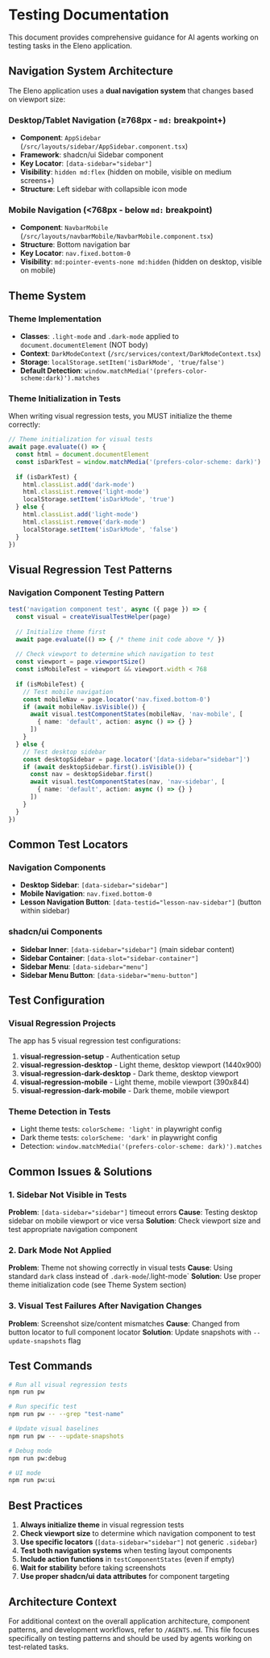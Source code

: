 # Testing Documentation

This document provides comprehensive guidance for AI agents working on testing tasks in the Eleno application.

## Navigation System Architecture

The Eleno application uses a **dual navigation system** that changes based on viewport size:

### Desktop/Tablet Navigation (≥768px - `md:` breakpoint+)
- **Component**: `AppSidebar` (`/src/layouts/sidebar/AppSidebar.component.tsx`)
- **Framework**: shadcn/ui Sidebar component
- **Key Locator**: `[data-sidebar="sidebar"]`
- **Visibility**: `hidden md:flex` (hidden on mobile, visible on medium screens+)
- **Structure**: Left sidebar with collapsible icon mode

### Mobile Navigation (<768px - below `md:` breakpoint)
- **Component**: `NavbarMobile` (`/src/layouts/navbarMobile/NavbarMobile.component.tsx`)
- **Structure**: Bottom navigation bar
- **Key Locator**: `nav.fixed.bottom-0`
- **Visibility**: `md:pointer-events-none md:hidden` (hidden on desktop, visible on mobile)

## Theme System

### Theme Implementation
- **Classes**: `.light-mode` and `.dark-mode` applied to `document.documentElement` (NOT body)
- **Context**: `DarkModeContext` (`/src/services/context/DarkModeContext.tsx`)
- **Storage**: `localStorage.setItem('isDarkMode', 'true/false')`
- **Default Detection**: `window.matchMedia('(prefers-color-scheme:dark)').matches`

### Theme Initialization in Tests
When writing visual regression tests, you MUST initialize the theme correctly:

```typescript
// Theme initialization for visual tests
await page.evaluate(() => {
  const html = document.documentElement
  const isDarkTest = window.matchMedia('(prefers-color-scheme: dark)').matches
  
  if (isDarkTest) {
    html.classList.add('dark-mode')
    html.classList.remove('light-mode')
    localStorage.setItem('isDarkMode', 'true')
  } else {
    html.classList.add('light-mode')
    html.classList.remove('dark-mode')
    localStorage.setItem('isDarkMode', 'false')
  }
})
```

## Visual Regression Test Patterns

### Navigation Component Testing Pattern

```typescript
test('navigation component test', async ({ page }) => {
  const visual = createVisualTestHelper(page)
  
  // Initialize theme first
  await page.evaluate(() => { /* theme init code above */ })
  
  // Check viewport to determine which navigation to test
  const viewport = page.viewportSize()
  const isMobileTest = viewport && viewport.width < 768
  
  if (isMobileTest) {
    // Test mobile navigation
    const mobileNav = page.locator('nav.fixed.bottom-0')
    if (await mobileNav.isVisible()) {
      await visual.testComponentStates(mobileNav, 'nav-mobile', [
        { name: 'default', action: async () => {} }
      ])
    }
  } else {
    // Test desktop sidebar
    const desktopSidebar = page.locator('[data-sidebar="sidebar"]')
    if (await desktopSidebar.first().isVisible()) {
      const nav = desktopSidebar.first()
      await visual.testComponentStates(nav, 'nav-sidebar', [
        { name: 'default', action: async () => {} }
      ])
    }
  }
})
```

## Common Test Locators

### Navigation Components
- **Desktop Sidebar**: `[data-sidebar="sidebar"]`
- **Mobile Navigation**: `nav.fixed.bottom-0`
- **Lesson Navigation Button**: `[data-testid="lesson-nav-sidebar"]` (button within sidebar)

### shadcn/ui Components
- **Sidebar Inner**: `[data-sidebar="sidebar"]` (main sidebar content)
- **Sidebar Container**: `[data-slot="sidebar-container"]`
- **Sidebar Menu**: `[data-sidebar="menu"]`
- **Sidebar Menu Button**: `[data-sidebar="menu-button"]`

## Test Configuration

### Visual Regression Projects
The app has 5 visual regression test configurations:

1. **visual-regression-setup** - Authentication setup
2. **visual-regression-desktop** - Light theme, desktop viewport (1440x900)
3. **visual-regression-dark-desktop** - Dark theme, desktop viewport  
4. **visual-regression-mobile** - Light theme, mobile viewport (390x844)
5. **visual-regression-dark-mobile** - Dark theme, mobile viewport

### Theme Detection in Tests
- Light theme tests: `colorScheme: 'light'` in playwright config
- Dark theme tests: `colorScheme: 'dark'` in playwright config
- Detection: `window.matchMedia('(prefers-color-scheme: dark)').matches`

## Common Issues & Solutions

### 1. Sidebar Not Visible in Tests
**Problem**: `[data-sidebar="sidebar"]` timeout errors
**Cause**: Testing desktop sidebar on mobile viewport or vice versa
**Solution**: Check viewport size and test appropriate navigation component

### 2. Dark Mode Not Applied
**Problem**: Theme not showing correctly in visual tests
**Cause**: Using standard `dark` class instead of `.dark-mode`/.light-mode`
**Solution**: Use proper theme initialization code (see Theme System section)

### 3. Visual Test Failures After Navigation Changes
**Problem**: Screenshot size/content mismatches
**Cause**: Changed from button locator to full component locator
**Solution**: Update snapshots with `--update-snapshots` flag

## Test Commands

```bash
# Run all visual regression tests
npm run pw

# Run specific test
npm run pw -- --grep "test-name"

# Update visual baselines
npm run pw -- --update-snapshots

# Debug mode
npm run pw:debug

# UI mode
npm run pw:ui
```

## Best Practices

1. **Always initialize theme** in visual regression tests
2. **Check viewport size** to determine which navigation component to test
3. **Use specific locators** (`[data-sidebar="sidebar"]` not generic `.sidebar`)
4. **Test both navigation systems** when testing layout components
5. **Include action functions** in `testComponentStates` (even if empty)
6. **Wait for stability** before taking screenshots
7. **Use proper shadcn/ui data attributes** for component targeting

## Architecture Context

For additional context on the overall application architecture, component patterns, and development workflows, refer to `/AGENTS.md`. This file focuses specifically on testing patterns and should be used by agents working on test-related tasks.